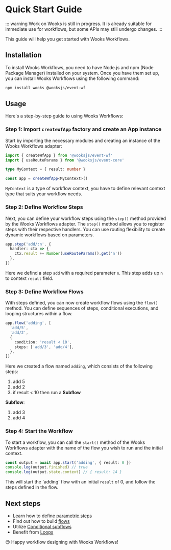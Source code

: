 # Quick Start Guide

::: warning
Work on Wooks is still in progress. It is already suitable for immediate use for workflows,
but some APIs may still undergo changes.
:::

This guide will help you get started with Wooks Workflows.

## Installation

To install Wooks Workflows, you need to have Node.js and npm (Node Package Manager) installed on your system.
Once you have them set up, you can install Wooks Workflows using the following command:

```bash
npm install wooks @wooksjs/event-wf
```

## Usage

Here's a step-by-step guide to using Wooks Workflows:

### Step 1: Import `createWfApp` factory and create an App instance

Start by importing the necessary modules and creating an instance of the Wooks Workflows adapter:

```ts
import { createWfApp } from '@wooksjs/event-wf'
import { useRouteParams } from '@wooksjs/event-core'

type MyContext = { result: number }

const app = createWfApp<MyContext>()
```

`MyContext` is a type of workflow context, you have to define relevant context type that suits your workflow needs.

### Step 2: Define Workflow Steps

Next, you can define your workflow steps using the `step()` method provided by the Wooks Workflows adapter. The `step()` method allows you to register steps with their respective handlers. You can use routing flexibility to create dynamic workflows based on parameters.

```ts
app.step('add/:n', {
  handler: ctx => {
    ctx.result += Number(useRouteParams().get('n'))
  },
})
```

Here we defind a step `add` with a required parameter `n`. This step adds up `n` to context `result` field.

### Step 3: Define Workflow Flows

With steps defined, you can now create workflow flows using the `flow()` method. You can define sequences of steps, conditional executions, and looping structures within a flow.

```ts
app.flow('adding', [
  'add/5',
  'add/2',
  {
    condition: 'result < 10',
    steps: ['add/3', 'add/4'],
  },
])
```

Here we created a flow named `adding`, which consists of the following steps:

1. add 5
2. add 2
3. if result < 10 then run a **Subflow**

**Subflow**:

1. add 3
2. add 4

### Step 4: Start the Workflow

To start a workflow, you can call the `start()` method of the Wooks Workflows adapter with the name of the flow you wish to run and the initial context.

```ts
const output = await app.start('adding', { result: 0 })
console.log(output.finished) // true
console.log(output.state.context) // { result: 14 }
```

This will start the 'adding' flow with an initial `result` of 0, and follow the steps defined in the flow.

## Next steps

- Learn how to define [parametric steps](/wf/routing#parametric-step-example)
- Find out how to build [flows](/wf/flows)
- Utilize [Conditional subflows](/wf/flows#conditional-subflows)
- Benefit from [Loops](/wf/flows#loops)

😊 Happy workflow designing with Wooks Workflows!
